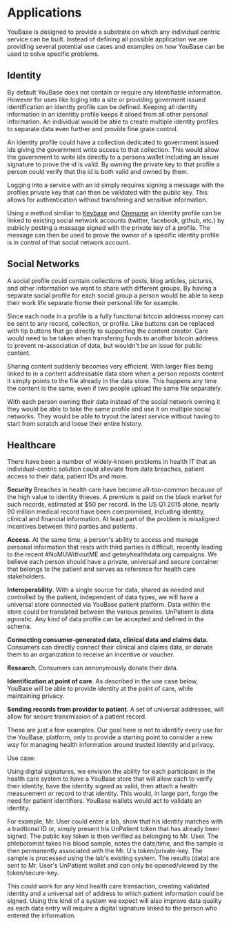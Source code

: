 # Applications

YouBase is designed to provide a substrate on which any individual centric service can be built. Instead of defining all possible application we are providing several potential use cases and examples on how YouBase can be used to solve specific problems.

## Identity

By default YouBase does not contain or require any identifiable information.  However for uses like loging into a site or providing goverment issued identification an identity profile can be defined. Keeping all identity information in an identitiy profile keeps it siloed from all other personal information. An individual would be able to create multiple identity profiles to separate data even further and provide fine grate control.

An identity profile could have a collection dedicated to government issued ids giving the government write access to that collection. This would allow the government to write ids directly to a persons wallet including an issuer signature to prove the id is valid. By owning the private key to that profile a person could verify that the id is both valid and owned by them.

Logging into a service with an id simply requires signing a message with the profiles private key that can then be validated with the public key. This allows for authentication without transfering and sensitive information.

Using a method similiar to [Keybase](https://keybase.io) and [Onename](https://onename.com) an identity profile can be linked to existing social network accounts (twitter, facebook, github, etc.) by publicly posting a message signed with the private key of a profile. The message can then be used to prove the owner of a specific identity profile is in control of that social network account.

## Social Networks

A social profile could contain collections of posts, blog articles, pictures, and other information we want to share with different groups. By having a separate social profile for each social group a person would be able to keep their work life separate frome their personal life for example.  

Since each node in a profile is a fully functional bitcoin addresss money can be sent to any record, collection, or profile. Like buttons can be replaced with tip buttons that go directly to supporting the content creator. Care would need to be taken when transfering funds to another bitcoin address to prevent re-association of data, but wouldn't be an issue for public content.

Sharing content suddenly becomes very efficient. With larger files being linked to in a content addressable data store when a person reposts content it simply points to the file already in the data store. This happens any time the content is the same, even if two people upload the same file separately.

With each person owning their data instead of the social network owning it they would be able to take the same profile and use it on multiple social networks. They would be able to tryout the latest service without having to start from scratch and loose their entire history.

## Healthcare

There have been a number of widely-known problems in health IT that an individual-centric solution could alleviate from data breaches, patient access to their data, patient IDs and more.

**Security** Breaches in health care have become all-too-common because of the high value to identity thieves. A premium is paid on the black market for such records, estimated at $50 per record. In the US Q1 2015 alone, nearly 90 million medical record have been compromised, including identity, clinical and financial information. At least part of the problem is misaligned incentives between third parties and patients.

**Access**. At the same time, a person's ability to access and manage personal information that rests with third parties is difficult, recently leading to the recent #NoMUWithoutME and getmyhealthdata.org campaigns. We believe each person should have a private, universal and secure container that belongs to the patient and serves as reference for health care stakeholders.

**Interoperability**. With a single source for data, shared as needed and controlled by the patient, independent of data types, we will have a universal store connected via YouBase patient platform. Data within the store could be translated between the various proviles. UnPatient is data agnostic. Any kind of data profile can be accepted and defined in the schema.

**Connecting consumer-generated data, clinical data and claims data.** Consumers can directly connect their clinical and claims data, or donate them to an organization to receive an incentive or voucher.

**Research**. Consumers can annonymously donate their data.

**Identification at point of care**. As described in the use case below, YouBase will be able to provide identity at the point of care, while maintaining privacy.

**Sending records from provider to patient**. A set of universal addresses, will allow for secure transmission of a patient record.

These are just a few examples. Our goal here is not to identify every use for the YouBase, platform, only to provide a starting point to consider a new way for managing health information around trusted identity and privacy.

Use case:

Using digital signatures, we envision the ability for each participant in the health care system to have a YouBase store that will allow each to verify their identity, have the identity signed as valid, then attach a health measurement or record to that identity. This would, in large part, forgo the need for patient identifiers. YouBase wallets would act to validate an identity.

For example,
Mr. User could enter a lab, show that his identity matches with a tradtional ID or, simply present his
UnPatient token that has already been signed. The public key token is then verified as belonging to Mr. User. The phlebotomist takes his blood sample, notes the date/time, and the sample is then permanently associated with the Mr. U's token/private-key. The sample is processed using the lab's existing system. The results (data) are sent to Mr. User's UnPatient wallet and can only be opened/viewed by the token/secure-key.

This could work for any kind health care transaction, creating validated identity and a universal set of address to which patient information could be signed. Using this kind of a system we expect will also improve data quality as each data entry will require a digital signature linked to the person who entered the information.



